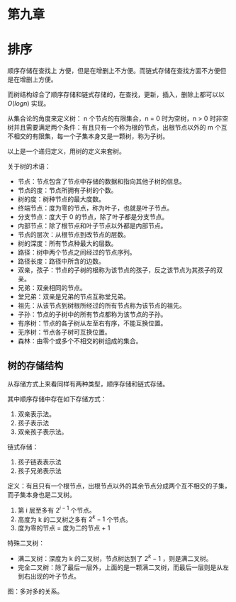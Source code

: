 # 第九章

# 排序


顺序存储在查找上 方便，但是在增删上不方便。而链式存储在查找方面不方便但是在增删上方便。

而树结构综合了顺序存储和链式存储的，在查找，更新，插入，删除上都可以以 $O(logn)$ 实现。

从集合论的角度来定义树： n 个节点的有限集合，n = 0 时为空树，n > 0 时非空树并且需要满足两个条件：有且只有一个称为根的节点，出根节点以外的 m 个互不相交的有限集，每一个子集本身又是一颗树，称为子树。

以上是一个递归定义，用树的定义来套树。

关于树的术语：
* 节点：节点包含了节点中存储的数据和指向其他子树的信息。
* 节点的度：节点所拥有子树的个数。
* 树的度：树种节点的最大度数。
* 终端节点：度为零的节点，称为叶子，也就是叶子节点。
* 分支节点：度大于 0 的节点，除了叶子都是分支节点。
* 内部节点：除了根节点和叶子节点以外都是内部节点。
* 节点的层次：从根节点到改节点的层数。
* 树的深度：所有节点种最大的层数。
* 路径：树中两个节点之间经过的节点序列。
* 路径长度：路径中所含的边数。
* 双亲，孩子：节点的子树的根称为该节点的孩子，反之该节点为其孩子的双亲。
* 兄弟：双亲相同的节点。
* 堂兄弟：双亲是兄弟的节点互称堂兄弟。
* 祖先：从该节点到树根所经过的所有节点称为该节点的祖先。
* 子孙：节点的子树中的所有节点都称为该节点的子孙。
* 有序树：节点的各子树从左至右有序，不能互换位置。
* 无序树：节点各子树可互换位置。
* 森林：由零个或多个不相交的树组成的集合。

## 树的存储结构
从存储方式上来看同样有两种类型，顺序存储和链式存储。

其中顺序存储中存在如下存储方式：
1. 双亲表示法。
2. 孩子表示法
3. 双亲孩子表示法。

链式存储：
1. 孩子链表表示法
2. 孩子兄弟表示法

定义：有且只有一个根节点，出根节点以外的其余节点分成两个互不相交的子集，而子集本身也是二叉树。

1. 第 i 层至多有 $2^{i-1}$ 个节点。
2. 高度为 k 的二叉树之多有 $2^k - 1$ 个节点。
3. 度为零的节点 = 度为二的节点 + 1

特殊二叉树：
* 满二叉树：深度为 k 的二叉树，节点树达到了 $2^k - 1$ ，则是满二叉树。
* 完全二叉树：除了最后一层外，上面的是一颗满二叉树，而最后一层则是从左到右出现的叶子节点。 

图：多对多的关系。
